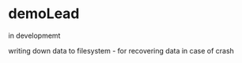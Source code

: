 # demoLead

in developmemt 

writing down data to filesystem  -  for recovering data in case of crash
